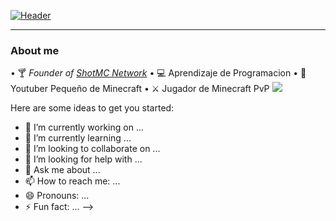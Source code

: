 [![Header](https://i.imgur.com/H27so1j.png)](https://www.youtube.com/channel/UCThgylWXZF5YvSZLI5-nWLg)

---

### About me
• :cocktail: _Founder of [ShotMC Network](https://discord.gg/Z5CFdkSgBs)_
• :computer: Aprendizaje de Programacion
• :movie_camera: Youtuber Pequeño de Minecraft
• :crossed_swords: Jugador de Minecraft PvP
![](https://discord-md-badge.vercel.app/api/shield/785588021357051925)
<br>

Here are some ideas to get you started:

- 🔭 I’m currently working on ...
- 🌱 I’m currently learning ...
- 👯 I’m looking to collaborate on ...
- 🤔 I’m looking for help with ...
- 💬 Ask me about ...
- 📫 How to reach me: ...
- 😄 Pronouns: ...
- ⚡ Fun fact: ...
-->
